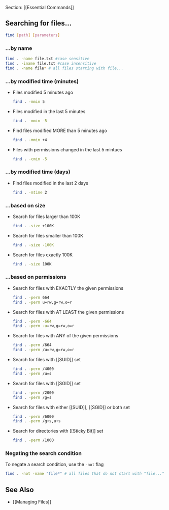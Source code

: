 Section: [[Essential Commands]]

## Searching for files...

```bash
find [path] [parameters]
```

### ...by name

```bash
find . -name file.txt #case sensitive
find . -iname file.txt #case insensitive
find . -name file* # all files starting with file...
```

### ...by modified time (minutes)

- Files modified 5 minutes ago
  ```bash
  find . -mmin 5
  ```

- Files modified in the last 5 minutes
  ```bash
  find . -mmin -5
  ```

- Find files modified MORE than 5 minutes ago
  ```bash
  find . -mmin +4
  ```

- Files with permissions changed in the last 5 mintues
  ```bash
  find . -cmin -5
  ```

### ...by modified time (days)

- Find files modified in the last 2 days
  ```bash
  find . -mtime 2
  ```

### ...based on size

- Search for files larger than 100K
  ```bash
  find . -size +100K
  ```
- Search for files smaller than 100K
  ```bash
  find . -size -100K
  ```
- Search for files exactly 100K
  ```bash
  find . -size 100K
  ```

### ...based on permissions

- Search for files with EXACTLY the given permissions
  ```bash
  find . -perm 664
  find . -perm u=rw,g=rw,o=r
  ```
- Search for files with AT LEAST the given permissions
  ```bash
  find . -perm -664
  find . -perm -u=rw,g=rw,o=r
  ```
- Search for files with ANY of the given permissions
  ```bash
  find . -perm /664
  find . -perm /u=rw,g=rw,o=r
  ```
- Search for files with [[SUID]] set
  ```bash
  find . -perm /4000
  find . -perm /u=s
  ```
- Search for files with [[SGID]] set
  ```bash
  find . -perm /2000
  find . -perm /g=s
  ```
- Search for files with either [[SUID]], [[SGID]] or both set
  ```bash
  find . -perm /6000
  find . -perm /g+s,u+s
  ```
- Search for directories with [[Sticky Bit]] set
  ```bash
  find . -perm /1000
  ```


### Negating the search condition

To negate a search condition, use the `-not` flag

```bash
find . -not -name "file*" # all files that do not start with "file..."
```

## See Also

- [[Managing Files]]
